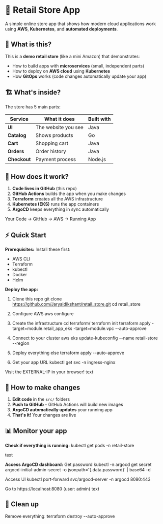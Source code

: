# 🛒 Retail Store App 

A simple online store app that shows how modern cloud applications work using **AWS**, **Kubernetes**, and **automated deployments**.

## 🎯 What is this?

This is a **demo retail store** (like a mini Amazon) that demonstrates:
- How to build apps with **microservices** (small, independent parts)
- How to deploy on **AWS cloud** using **Kubernetes**
- How **GitOps** works (code changes automatically update your app)

## 🏗️ What's inside?

The store has 5 main parts:

| Service | What it does | Built with |
|---------|-------------|------------|
| **UI** | The website you see | Java |
| **Catalog** | Shows products | Go |
| **Cart** | Shopping cart | Java |
| **Orders** | Order history | Java |
| **Checkout** | Payment process | Node.js |

## 🚀 How does it work?

1. **Code lives in GitHub** (this repo)
2. **GitHub Actions** builds the app when you make changes
3. **Terraform** creates all the AWS infrastructure
4. **Kubernetes (EKS)** runs the app containers
5. **ArgoCD** keeps everything in sync automatically

Your Code → GitHub → AWS → Running App


## ⚡ Quick Start

**Prerequisites:** Install these first:
- AWS CLI
- Terraform
- kubectl
- Docker
- Helm

**Deploy the app:**

1. Clone this repo
git clone https://github.com/Jaryaldikshant/retail_store.git
cd retail_store

2. Configure AWS
aws configure

3. Create the infrastructure
cd terraform/
terraform init
terraform apply -target=module.retail_app_eks -target=module.vpc --auto-approve

4. Connect to your cluster
aws eks update-kubeconfig --name retail-store --region <your-region>

5. Deploy everything else
terraform apply --auto-approve

6. Get your app URL
kubectl get svc -n ingress-nginx

Visit the EXTERNAL-IP in your browser!
text

## 🔧 How to make changes

1. **Edit code** in the `src/` folders
2. **Push to GitHub** - GitHub Actions will build new images
3. **ArgoCD automatically updates** your running app
4. **That's it!** Your changes are live

## 📊 Monitor your app

**Check if everything is running:**
kubectl get pods -n retail-store

text

**Access ArgoCD dashboard:**
Get password
kubectl -n argocd get secret argocd-initial-admin-secret -o jsonpath='{.data.password}' | base64 -d

Access UI
kubectl port-forward svc/argocd-server -n argocd 8080:443

Go to https://localhost:8080 (user: admin)
text

## 🧹 Clean up

Remove everything:
terraform destroy --auto-approve